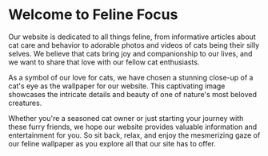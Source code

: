 <!--font:Open Sans-->

# Welcome to Feline Focus

Our website is dedicated to all things feline, from informative articles about cat care and behavior to adorable photos and videos of cats being their silly selves. We believe that cats bring joy and companionship to our lives, and we want to share that love with our fellow cat enthusiasts.

As a symbol of our love for cats, we have chosen a stunning close-up of a cat's eye as the wallpaper for our website. This captivating image showcases the intricate details and beauty of one of nature's most beloved creatures.

Whether you're a seasoned cat owner or just starting your journey with these furry friends, we hope our website provides valuable information and entertainment for you. So sit back, relax, and enjoy the mesmerizing gaze of our feline wallpaper as you explore all that our site has to offer.

<!--

Write me markdown content of website with wallpaper:

"A close-up of a cat’s eye"

The header of the page should not be copy of the text but rather a real content of the website which is using this wallpaper.


---


# Feline Focus: A Close-Up of a Cat's Eye

Welcome to our website featuring a stunning close-up of a cat's eye as the wallpaper. This captivating image showcases the intricate details and beauty of one of nature's most beloved creatures.

Our website is dedicated to all things feline, from informative articles about cat care and behavior to adorable photos and videos of cats being their silly selves. We believe that cats bring joy and companionship to our lives, and we want to share that love with our fellow cat enthusiasts.

Whether you're a seasoned cat owner or just starting your journey with these furry friends, we hope our website provides valuable information and entertainment for you. So sit back, relax, and enjoy the mesmerizing gaze of our feline wallpaper as you explore all that our site has to offer.


---


Heading is too long, rewrite whole content.


---


# Welcome to Feline Focus

Our website is dedicated to all things feline, from informative articles about cat care and behavior to adorable photos and videos of cats being their silly selves. We believe that cats bring joy and companionship to our lives, and we want to share that love with our fellow cat enthusiasts.

As a symbol of our love for cats, we have chosen a stunning close-up of a cat's eye as the wallpaper for our website. This captivating image showcases the intricate details and beauty of one of nature's most beloved creatures.

Whether you're a seasoned cat owner or just starting your journey with these furry friends, we hope our website provides valuable information and entertainment for you. So sit back, relax, and enjoy the mesmerizing gaze of our feline wallpaper as you explore all that our site has to offer.


---


Write me a Google font which is best fitting for the website.

Pick from the list:
- Lobster
- Alegreya
- Open Sans
- Futura
- Orbitron
- IBM Plex Sans
- Poppins
- Raleway
- Montserrat
- Exo 2
- Inter
- Lato
- Barlow Condensed
- Dancing Script
- Roboto
- Playfair Display
- Great Vibes


Write just the font name nothing else.


---


Open Sans

-->
